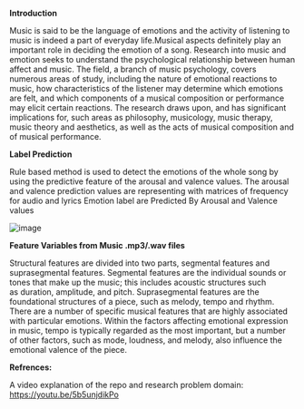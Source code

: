 **Introduction**

Music is said to be the language of emotions and the activity of listening to music is indeed a part of everyday life.Musical aspects definitely play an important role in deciding the emotion of a song. 
Research into music and emotion seeks to understand the psychological relationship between human affect and music. 
The field, a branch of music psychology, covers numerous areas of study, including the nature of emotional reactions to music, how characteristics of the listener may determine which emotions are felt, and which components of a musical composition or performance may elicit certain reactions. 
The research draws upon, and has significant implications for, such areas as philosophy, musicology, music therapy, music theory and aesthetics, as well as the acts of musical composition and of musical performance.

**Label Prediction**

Rule based method is used to detect the emotions of the whole song by using the predictive feature of the arousal and valence values. 
The arousal and valence prediction values are representing with matrices of frequency for audio and lyrics
Emotion label are Predicted By Arousal and Valence values

![image](https://user-images.githubusercontent.com/28613736/112184155-ef834180-8c24-11eb-8fd7-23beee92fdee.png)


**Feature Variables from Music .mp3/.wav files**

Structural features are divided into two parts, segmental features and suprasegmental features. 
Segmental features are the individual sounds or tones that make up the music; this includes acoustic structures such as duration, amplitude, and pitch. 
Suprasegmental features are the foundational structures of a piece, such as melody, tempo and rhythm.
There are a number of specific musical features that are highly associated with particular emotions.
Within the factors affecting emotional expression in music, tempo is typically regarded as the most important, but a number of other factors, such as mode, loudness, and melody, also influence the emotional valence of the piece.


**Refrences:**

A video explanation of the repo and research problem domain: https://youtu.be/5b5unjdikPo
